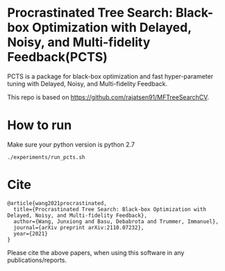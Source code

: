 # Procrastinated Tree Search: Black-box Optimization with Delayed, Noisy, and Multi-fidelity Feedback(PCTS)
PCTS is a package for black-box optimization and fast hyper-parameter tuning with Delayed, Noisy, and Multi-fidelity Feedback.

This repo is based on https://github.com/rajatsen91/MFTreeSearchCV.

# How to run

Make sure your python version is python 2.7

```
./experiments/run_pcts.sh
```

# Cite

```
@article{wang2021procrastinated,
  title={Procrastinated Tree Search: Black-box Optimization with Delayed, Noisy, and Multi-fidelity Feedback},
  author={Wang, Junxiong and Basu, Debabrota and Trummer, Immanuel},
  journal={arXiv preprint arXiv:2110.07232},
  year={2021}
}
```

Please cite the above papers, when using this software in any publications/reports.


